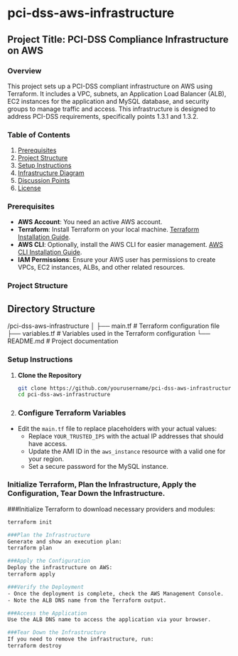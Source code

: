 # pci-dss-aws-infrastructure

## Project Title: PCI-DSS Compliance Infrastructure on AWS

### Overview
This project sets up a PCI-DSS compliant infrastructure on AWS using Terraform. It includes a VPC, subnets, an Application Load Balancer (ALB), EC2 instances for the application and MySQL database, and security groups to manage traffic and access. This infrastructure is designed to address PCI-DSS requirements, specifically points 1.3.1 and 1.3.2.

### Table of Contents
1. [Prerequisites](#prerequisites)
2. [Project Structure](#project-structure)
3. [Setup Instructions](#setup-instructions)
4. [Infrastructure Diagram](#infrastructure-diagram)
5. [Discussion Points](#discussion-points)
6. [License](#license)

### Prerequisites
- **AWS Account**: You need an active AWS account.
- **Terraform**: Install Terraform on your local machine. [Terraform Installation Guide](https://learn.hashicorp.com/tutorials/terraform/install-cli).
- **AWS CLI**: Optionally, install the AWS CLI for easier management. [AWS CLI Installation Guide](https://docs.aws.amazon.com/cli/latest/userguide/cli-configure-quickstart.html).
- **IAM Permissions**: Ensure your AWS user has permissions to create VPCs, EC2 instances, ALBs, and other related resources.

### Project Structure

## Directory Structure  
/pci-dss-aws-infrastructure │ ├── main.tf # Terraform configuration file ├── variables.tf # Variables used in the Terraform configuration └── README.md # Project documentation

### Setup Instructions

1. **Clone the Repository**
   ```bash
   git clone https://github.com/yourusername/pci-dss-aws-infrastructure.git
   cd pci-dss-aws-infrastructure

2. ### Configure Terraform Variables

- Edit the `main.tf` file to replace placeholders with your actual values:
   - Replace `YOUR_TRUSTED_IPS` with the actual IP addresses that should have access.
   - Update the AMI ID in the `aws_instance` resource with a valid one for your region.
   - Set a secure password for the MySQL instance.

### Initialize Terraform, Plan the Infrastructure, Apply the Configuration, Tear Down the Infrastructure.
###Initialize Terraform to download necessary providers and modules:
```bash
terraform init

###Plan the Infrastructure
Generate and show an execution plan:
terraform plan

###Apply the Configuration
Deploy the infrastructure on AWS:
terraform apply

###Verify the Deployment
- Once the deployment is complete, check the AWS Management Console.
- Note the ALB DNS name from the Terraform output.

###Access the Application
Use the ALB DNS name to access the application via your browser.

###Tear Down the Infrastructure
If you need to remove the infrastructure, run:
terraform destroy

